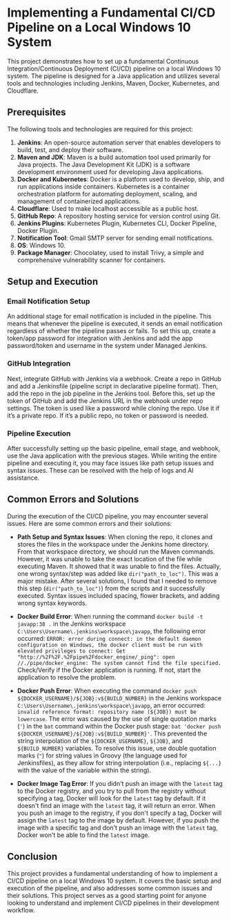 # Implementing a Fundamental CI/CD Pipeline on a Local Windows 10 System

This project demonstrates how to set up a fundamental Continuous Integration/Continuous Deployment (CI/CD) pipeline on a local Windows 10 system. The pipeline is designed for a Java application and utilizes several tools and technologies including Jenkins, Maven, Docker, Kubernetes, and Cloudflare.

## Prerequisites

The following tools and technologies are required for this project:

1. **Jenkins**: An open-source automation server that enables developers to build, test, and deploy their software.
2. **Maven and JDK**: Maven is a build automation tool used primarily for Java projects. The Java Development Kit (JDK) is a software development environment used for developing Java applications.
3. **Docker and Kubernetes**: Docker is a platform used to develop, ship, and run applications inside containers. Kubernetes is a container orchestration platform for automating deployment, scaling, and management of containerized applications.
4. **Cloudflare**: Used to make localhost accessible as a public host.
5. **GitHub Repo**: A repository hosting service for version control using Git.
6. **Jenkins Plugins**: Kubernetes Plugin, Kubernetes CLI, Docker Pipeline, Docker Plugin.
7. **Notification Tool**: Gmail SMTP server for sending email notifications.
8. **OS**: Windows 10.
9. **Package Manager**: Chocolatey, used to install Trivy, a simple and comprehensive vulnerability scanner for containers.

## Setup and Execution

### Email Notification Setup

An additional stage for email notification is included in the pipeline. This means that whenever the pipeline is executed, it sends an email notification regardless of whether the pipeline passes or fails. To set this up, create a token/app password for integration with Jenkins and add the app password/token and username in the system under Managed Jenkins.

### GitHub Integration

Next, integrate GitHub with Jenkins via a webhook. Create a repo in GitHub and add a Jenkinsfile (pipeline script in declarative pipeline format). Then, add the repo in the job pipeline in the Jenkins tool. Before this, set up the token of GitHub and add the Jenkins URL in the webhook under repo settings. The token is used like a password while cloning the repo. Use it if it’s a private repo. If it’s a public repo, no token or password is needed.

### Pipeline Execution

After successfully setting up the basic pipeline, email stage, and webhook, use the Java application with the previous stages. While writing the entire pipeline and executing it, you may face issues like path setup issues and syntax issues. These can be resolved with the help of logs and AI assistance.

## Common Errors and Solutions

During the execution of the CI/CD pipeline, you may encounter several issues. Here are some common errors and their solutions:

- **Path Setup and Syntax Issues**: When cloning the repo, it clones and stores the files in the workspace under the Jenkins home directory. From that workspace directory, we should run the Maven commands. However, it was unable to take the exact location of the file while executing Maven. It showed that it was unable to find the files. Actually, one wrong syntax/step was added like `dir("path_to_loc")`. This was a major mistake. After several solutions, I found that I needed to remove this step (`dir("path_to_loc")`) from the scripts and it successfully executed. Syntax issues included spacing, flower brackets, and adding wrong syntax keywords.

- **Docker Build Error**: When running the command `docker build -t javapp:38 .` in the Jenkins workspace `C:\Users\Username\.jenkins\workspace\javapp`, the following error occurred: `ERROR: error during connect: in the default daemon configuration on Windows, the docker client must be run with elevated privileges to connect: Get "http://%2F%2F.%2Fpipe%2Fdocker_engine/_ping": open //./pipe/docker_engine: The system cannot find the file specified.` Check/Verify if the Docker application is running. If not, start the application to resolve the problem.

- **Docker Push Error**: When executing the command `docker push ${DOCKER_USERNAME}/${JOB}:v${BUILD_NUMBER}` in the Jenkins workspace `C:\Users\Username\.jenkins\workspace\javapp`, an error occurred: `invalid reference format: repository name (${JOB}) must be lowercase`. The error was caused by the use of single quotation marks (`'`) in the `bat` command within the Docker push stage: `bat 'docker push ${DOCKER_USERNAME}/${JOB}:v${BUILD_NUMBER}'`. This prevented the string interpolation of the `${DOCKER_USERNAME}`, `${JOB}`, and `${BUILD_NUMBER}` variables. To resolve this issue, use double quotation marks (`"`) for string values in Groovy (the language used for Jenkinsfiles), as they allow for string interpolation (i.e., replacing `${...}` with the value of the variable within the string).

- **Docker Image Tag Error**: If you didn't push an image with the `latest` tag to the Docker registry, and you try to pull from the registry without specifying a tag, Docker will look for the `latest` tag by default. If it doesn't find an image with the `latest` tag, it will return an error. When you push an image to the registry, if you don't specify a tag, Docker will assign the `latest` tag to the image by default. However, if you push the image with a specific tag and don't push an image with the `latest` tag, Docker won't be able to find the `latest` image.

## Conclusion

This project provides a fundamental understanding of how to implement a CI/CD pipeline on a local Windows 10 system. It covers the basic setup and execution of the pipeline, and also addresses some common issues and their solutions. This project serves as a good starting point for anyone looking to understand and implement CI/CD pipelines in their development workflow.